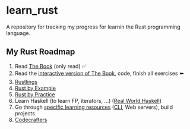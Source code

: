 # learn_rust
A repository for tracking my progress for learnin the Rust programming language.

## My Rust Roadmap
1. Read [The Book](https://doc.rust-lang.org/stable/book/) (only read) ✅
2. Read the [interactive version of The Book](https://rust-book.cs.brown.edu/), code, finish all exercises ⬅️
3. [Rustlings](https://github.com/rust-lang/rustlings) 
4. [Rust by Example](https://doc.rust-lang.org/stable/rust-by-example/)
5. [Rust by Practice](https://practice.rs/why-exercise.html)
6. Learn Haskell (to learn FP, iterators, ...) ([Real World Haskell](https://www.amazon.de/Real-World-Haskell-Bryan-OSullivan/dp/0596514980))
7. Go through [specific learning resources](https://github.com/ctjhoa/rust-learning) ([CLI](https://rust-cli.github.io/book/), Web servers), build projects
8. [Codecrafters](https://app.codecrafters.io/tracks/rust)
